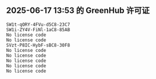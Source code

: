 ## 2025-06-17 13:53 的 GreenHub 许可证
```
SW1t-qORY-4FVu-d5C8-23C7
SW1i-ZY4V-FiNl-1aC8-85AB
No license code
No license code
SVzt-P8IC-HybF-sBC8-30F8
No license code
No license code
No license code
No license code
No license code
```
